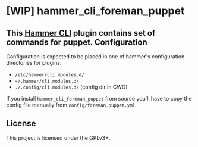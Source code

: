 [WIP] hammer_cli_foreman_puppet
=========================================

This [Hammer CLI](https://github.com/theforeman/hammer-cli) plugin contains
set of commands for puppet.
Configuration
-------------

Configuration is expected to be placed in one of hammer's configuration directories for plugins:
- `/etc/hammer/cli.modules.d/`
- `~/.hammer/cli.modules.d/`
- `./.config/cli.modules.d/` (config dir in CWD)

If you install `hammer_cli_foreman_puppet` from source you'll have to copy the config file manually
from `config/foreman_puppet.yml`.

License
-------

This project is licensed under the GPLv3+.